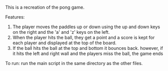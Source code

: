 
  This is a recreation of the pong game. 

  Features:
1. The player moves the paddles up or down using the up and down keys on the right and the 'a' and 'z' keys on the left.
2. When the player hits the ball, they get a point and a score is kept for each player and displayed at the top of the board.
3. If the ball hits the ball at the top and bottom it bounces back. however, if it hits the left and right wall and the players miss the ball, the game ends

To run:
run the main script in the same directory as the other files. 
